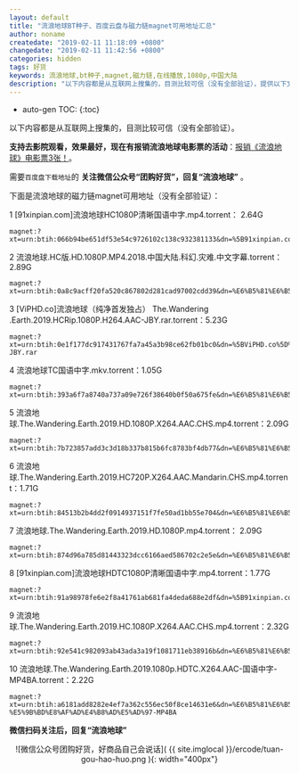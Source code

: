 ```yaml
---
layout: default
title: "流浪地球BT种子、百度云盘与磁力链magnet可用地址汇总"
author: noname
createdate: "2019-02-11 11:18:09 +0800"
changedate: "2019-02-11 11:42:56 +0800"
categories: hidden
tags: 好货
keywords: 流浪地球,bt种子,magnet,磁力链,在线播放,1080p,中国大陆
description: "以下内容都是从互联网上搜集的，目测比较可信（没有全部验证），提供以下文件：流浪地球HC1080P清晰国语中字.mp4.torrent，流浪地球.The.Wandering.Earth.2019.HD.1080P.X264.AAC.CHS.mp4.torrent"
---
```


* auto-gen TOC:
{:toc}

以下内容都是从互联网上搜集的，目测比较可信（没有全部验证）。

**支持去影院观看，效果最好，现在有报销流浪地球电影票的活动**：[报销《流浪地球》电影票3张！](https://mp.weixin.qq.com/s/KkEHwwd_iiqXvQAiyAftlw)。

需要`百度盘下载地址`的 **关注微信公众号“团购好货”，回复“流浪地球”** 。

下面是流浪地球的磁力链magnet可用地址（没有全部验证）：

1 [91xinpian.com]流浪地球HC1080P清晰国语中字.mp4.torrent： 2.64G

	magnet:?xt=urn:btih:066b94be651df53e54c9726102c138c932381133&dn=%5B91xinpian.com%5D%E6%B5%81%E6%B5%AA%E5%9C%B0%E7%90%83HC1080P%E6%B8%85%E6%99%B0%E5%9B%BD%E8%AF%AD%E4%B8%AD%E5%AD%97.mp4

2 流浪地球.HC版.HD.1080P.MP4.2018.中国大陆.科幻.灾难.中文字幕.torrent： 2.89G

	magnet:?xt=urn:btih:0a8c9acff20fa520c867802d281cad97002cdd39&dn=%E6%B5%81%E6%B5%AA%E5%9C%B0%E7%90%83.HC%E7%89%88.HD.1080P.MP4.2018.%E4%B8%AD%E5%9B%BD%E5%A4%A7%E9%99%86.%E7%A7%91%E5%B9%BB.%E7%81%BE%E9%9A%BE.%E4%B8%AD%E6%96%87%E5%AD%97%E5%B9%95

3 [ViPHD.co]流浪地球（纯净首发独占） The.Wandering .Earth.2019.HCRip.1080P.H264.AAC-JBY.rar.torrent：5.23G

	magnet:?xt=urn:btih:0e1f177dc917431767fa7a45a3b98ce62fb01bc0&dn=%5BViPHD.co%5D%E6%B5%81%E6%B5%AA%E5%9C%B0%E7%90%83%EF%BC%88%E7%BA%AF%E5%87%80%E9%A6%96%E5%8F%91%E7%8B%AC%E5%8D%A0%EF%BC%89%20The.Wandering%20.Earth.2019.HCRip.1080P.H264.AAC-JBY.rar

4 流浪地球TC国语中字.mkv.torrent：1.05G

	magnet:?xt=urn:btih:393a6f7a8740a737a09e726f38640b0f50a675fe&dn=%E6%B5%81%E6%B5%AA%E5%9C%B0%E7%90%83TC%E5%9B%BD%E8%AF%AD%E4%B8%AD%E5%AD%97.mkv

5 流浪地球.The.Wandering.Earth.2019.HD.1080P.X264.AAC.CHS.mp4.torrent：2.09G

	magnet:?xt=urn:btih:7b723857add3c3d18b337b815b6fc8783bf4db77&dn=%E6%B5%81%E6%B5%AA%E5%9C%B0%E7%90%83.The.Wandering.Earth.2019.HD.1080P.X264.AAC.CHS.mp4

6 流浪地球.The.Wandering.Earth.2019.HC720P.X264.AAC.Mandarin.CHS.mp4.torrent：1.71G

	magnet:?xt=urn:btih:84513b2b4dd2f0914937151f7fe50ad1bb55e704&dn=%E6%B5%81%E6%B5%AA%E5%9C%B0%E7%90%83.The.Wandering.Earth.2019.HC720P.X264.AAC.Mandarin.CHS.mp4

7 流浪地球.The.Wandering.Earth.2019.HD.1080P.mp4.torrent： 2.09G

	magnet:?xt=urn:btih:874d96a785d81443323dcc6166aed586702c2e5e&dn=%E6%B5%81%E6%B5%AA%E5%9C%B0%E7%90%83.The.Wandering.Earth.2019.HD.1080P.%E7%9C%8B%E7%94%B5%E5%BD%B1%E5%85%B3%E6%B3%A8%E5%BE%AE%E4%BF%A1%E5%85%AC%E4%BC%97%E5%8F%B7%3A%E5%8D%A1%E5%85%B6%E5%BD%B1%E8%A7%86%E6%8E%A7..mp4

8 [91xinpian.com]流浪地球HDTC1080P清晰国语中字.mp4.torrent：1.77G 

	magnet:?xt=urn:btih:91a98978fe6e2f8a41761ab681fa4deda688e2df&dn=%5B91xinpian.com%5D%E6%B5%81%E6%B5%AA%E5%9C%B0%E7%90%83HDTC1080P%E6%B8%85%E6%99%B0%E5%9B%BD%E8%AF%AD%E4%B8%AD%E5%AD%97.mp4

9 流浪地球.The.Wandering.Earth.2019.HC.1080P.X264.AAC.CHS.mp4.torrent：2.32G

	magnet:?xt=urn:btih:92e541c982093ab43ada3a19f1081711eb38916b&dn=%E6%B5%81%E6%B5%AA%E5%9C%B0%E7%90%83.The.Wandering.Earth.2019.HC.1080P.X264.AAC.CHS.mp4

10 流浪地球.The.Wandering.Earth.2019.1080p.HDTC.X264.AAC-国语中字-MP4BA.torrent：2.22G

	magnet:?xt=urn:btih:a6181add8282e4ef7a362c556ec50f8ce14631e6&dn=%E6%B5%81%E6%B5%AA%E5%9C%B0%E7%90%83.The.Wandering.Earth.2019.1080p.HDTC.X264.AAC-%E5%9B%BD%E8%AF%AD%E4%B8%AD%E5%AD%97-MP4BA


**微信扫码关注后，回复“流浪地球”**

<span style="display:block;text-align:center">![微信公众号团购好货，好商品自己会说话]( {{ site.imglocal }}/ercode/tuan-gou-hao-huo.png ){: width="400px"}</span>
